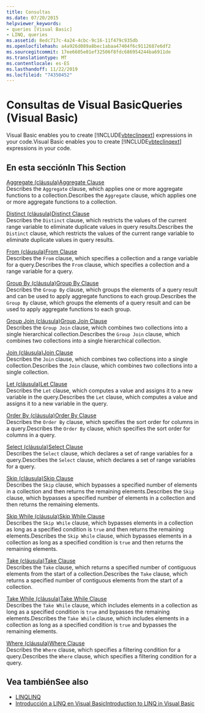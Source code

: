 ```yaml
---
title: Consultas
ms.date: 07/20/2015
helpviewer_keywords:
- queries [Visual Basic]
- LINQ, queries
ms.assetid: 8edc717c-4a24-4cbc-9c16-11f479c935db
ms.openlocfilehash: a4a926d089a8bec1abaa47404f6c9112687e6df2
ms.sourcegitcommit: 17ee6605e01ef32506f8fdc686954244ba6911de
ms.translationtype: MT
ms.contentlocale: es-ES
ms.lasthandoff: 11/22/2019
ms.locfileid: "74350452"
---
```

# <a name="queries-visual-basic"></a><span data-ttu-id="a283a-102">Consultas de Visual Basic</span><span class="sxs-lookup"><span data-stu-id="a283a-102">Queries (Visual Basic)</span></span>
<span data-ttu-id="a283a-103">Visual Basic enables you to create [!INCLUDE[vbteclinqext](~/includes/vbteclinqext-md.md)] expressions in your code.</span><span class="sxs-lookup"><span data-stu-id="a283a-103">Visual Basic enables you to create [!INCLUDE[vbteclinqext](~/includes/vbteclinqext-md.md)] expressions in your code.</span></span>  
  
## <a name="in-this-section"></a><span data-ttu-id="a283a-104">En esta sección</span><span class="sxs-lookup"><span data-stu-id="a283a-104">In This Section</span></span>  
 [<span data-ttu-id="a283a-105">Aggregate (cláusula)</span><span class="sxs-lookup"><span data-stu-id="a283a-105">Aggregate Clause</span></span>](../../../visual-basic/language-reference/queries/aggregate-clause.md)  
 <span data-ttu-id="a283a-106">Describes the `Aggregate` clause, which applies one or more aggregate functions to a collection.</span><span class="sxs-lookup"><span data-stu-id="a283a-106">Describes the `Aggregate` clause, which applies one or more aggregate functions to a collection.</span></span>  
  
 [<span data-ttu-id="a283a-107">Distinct (cláusula)</span><span class="sxs-lookup"><span data-stu-id="a283a-107">Distinct Clause</span></span>](../../../visual-basic/language-reference/queries/distinct-clause.md)  
 <span data-ttu-id="a283a-108">Describes the `Distinct` clause, which restricts the values of the current range variable to eliminate duplicate values in query results.</span><span class="sxs-lookup"><span data-stu-id="a283a-108">Describes the `Distinct` clause, which restricts the values of the current range variable to eliminate duplicate values in query results.</span></span>  
  
 [<span data-ttu-id="a283a-109">From (cláusula)</span><span class="sxs-lookup"><span data-stu-id="a283a-109">From Clause</span></span>](../../../visual-basic/language-reference/queries/from-clause.md)  
 <span data-ttu-id="a283a-110">Describes the `From` clause, which specifies a collection and a range variable for a query.</span><span class="sxs-lookup"><span data-stu-id="a283a-110">Describes the `From` clause, which specifies a collection and a range variable for a query.</span></span>  
  
 [<span data-ttu-id="a283a-111">Group By (cláusula)</span><span class="sxs-lookup"><span data-stu-id="a283a-111">Group By Clause</span></span>](../../../visual-basic/language-reference/queries/group-by-clause.md)  
 <span data-ttu-id="a283a-112">Describes the `Group By` clause, which groups the elements of a query result and can be used to apply aggregate functions to each group.</span><span class="sxs-lookup"><span data-stu-id="a283a-112">Describes the `Group By` clause, which groups the elements of a query result and can be used to apply aggregate functions to each group.</span></span>  
  
 [<span data-ttu-id="a283a-113">Group Join (cláusula)</span><span class="sxs-lookup"><span data-stu-id="a283a-113">Group Join Clause</span></span>](../../../visual-basic/language-reference/queries/group-join-clause.md)  
 <span data-ttu-id="a283a-114">Describes the `Group Join` clause, which combines two collections into a single hierarchical collection.</span><span class="sxs-lookup"><span data-stu-id="a283a-114">Describes the `Group Join` clause, which combines two collections into a single hierarchical collection.</span></span>  
  
 [<span data-ttu-id="a283a-115">Join (cláusula)</span><span class="sxs-lookup"><span data-stu-id="a283a-115">Join Clause</span></span>](../../../visual-basic/language-reference/queries/join-clause.md)  
 <span data-ttu-id="a283a-116">Describes the `Join` clause, which combines two collections into a single collection.</span><span class="sxs-lookup"><span data-stu-id="a283a-116">Describes the `Join` clause, which combines two collections into a single collection.</span></span>  
  
 [<span data-ttu-id="a283a-117">Let (cláusula)</span><span class="sxs-lookup"><span data-stu-id="a283a-117">Let Clause</span></span>](../../../visual-basic/language-reference/queries/let-clause.md)  
 <span data-ttu-id="a283a-118">Describes the `Let` clause, which computes a value and assigns it to a new variable in the query.</span><span class="sxs-lookup"><span data-stu-id="a283a-118">Describes the `Let` clause, which computes a value and assigns it to a new variable in the query.</span></span>  
  
 [<span data-ttu-id="a283a-119">Order By (cláusula)</span><span class="sxs-lookup"><span data-stu-id="a283a-119">Order By Clause</span></span>](../../../visual-basic/language-reference/queries/order-by-clause.md)  
 <span data-ttu-id="a283a-120">Describes the `Order By` clause, which specifies the sort order for columns in a query.</span><span class="sxs-lookup"><span data-stu-id="a283a-120">Describes the `Order By` clause, which specifies the sort order for columns in a query.</span></span>  
  
 [<span data-ttu-id="a283a-121">Select (cláusula)</span><span class="sxs-lookup"><span data-stu-id="a283a-121">Select Clause</span></span>](../../../visual-basic/language-reference/queries/select-clause.md)  
 <span data-ttu-id="a283a-122">Describes the `Select` clause, which declares a set of range variables for a query.</span><span class="sxs-lookup"><span data-stu-id="a283a-122">Describes the `Select` clause, which declares a set of range variables for a query.</span></span>  
  
 [<span data-ttu-id="a283a-123">Skip (cláusula)</span><span class="sxs-lookup"><span data-stu-id="a283a-123">Skip Clause</span></span>](../../../visual-basic/language-reference/queries/skip-clause.md)  
 <span data-ttu-id="a283a-124">Describes the `Skip` clause, which bypasses a specified number of elements in a collection and then returns the remaining elements.</span><span class="sxs-lookup"><span data-stu-id="a283a-124">Describes the `Skip` clause, which bypasses a specified number of elements in a collection and then returns the remaining elements.</span></span>  
  
 [<span data-ttu-id="a283a-125">Skip While (cláusula)</span><span class="sxs-lookup"><span data-stu-id="a283a-125">Skip While Clause</span></span>](../../../visual-basic/language-reference/queries/skip-while-clause.md)  
 <span data-ttu-id="a283a-126">Describes the `Skip While` clause, which bypasses elements in a collection as long as a specified condition is `true` and then returns the remaining elements.</span><span class="sxs-lookup"><span data-stu-id="a283a-126">Describes the `Skip While` clause, which bypasses elements in a collection as long as a specified condition is `true` and then returns the remaining elements.</span></span>  
  
 [<span data-ttu-id="a283a-127">Take (cláusula)</span><span class="sxs-lookup"><span data-stu-id="a283a-127">Take Clause</span></span>](../../../visual-basic/language-reference/queries/take-clause.md)  
 <span data-ttu-id="a283a-128">Describes the `Take` clause, which returns a specified number of contiguous elements from the start of a collection.</span><span class="sxs-lookup"><span data-stu-id="a283a-128">Describes the `Take` clause, which returns a specified number of contiguous elements from the start of a collection.</span></span>  
  
 [<span data-ttu-id="a283a-129">Take While (cláusula)</span><span class="sxs-lookup"><span data-stu-id="a283a-129">Take While Clause</span></span>](../../../visual-basic/language-reference/queries/take-while-clause.md)  
 <span data-ttu-id="a283a-130">Describes the `Take While` clause, which includes elements in a collection as long as a specified condition is `true` and bypasses the remaining elements.</span><span class="sxs-lookup"><span data-stu-id="a283a-130">Describes the `Take While` clause, which includes elements in a collection as long as a specified condition is `true` and bypasses the remaining elements.</span></span>  
  
 [<span data-ttu-id="a283a-131">Where (cláusula)</span><span class="sxs-lookup"><span data-stu-id="a283a-131">Where Clause</span></span>](../../../visual-basic/language-reference/queries/where-clause.md)  
 <span data-ttu-id="a283a-132">Describes the `Where` clause, which specifies a filtering condition for a query.</span><span class="sxs-lookup"><span data-stu-id="a283a-132">Describes the `Where` clause, which specifies a filtering condition for a query.</span></span>  
  
## <a name="see-also"></a><span data-ttu-id="a283a-133">Vea también</span><span class="sxs-lookup"><span data-stu-id="a283a-133">See also</span></span>

- [<span data-ttu-id="a283a-134">LINQ</span><span class="sxs-lookup"><span data-stu-id="a283a-134">LINQ</span></span>](../../../visual-basic/programming-guide/language-features/linq/index.md)
- [<span data-ttu-id="a283a-135">Introducción a LINQ en Visual Basic</span><span class="sxs-lookup"><span data-stu-id="a283a-135">Introduction to LINQ in Visual Basic</span></span>](../../../visual-basic/programming-guide/language-features/linq/introduction-to-linq.md)
